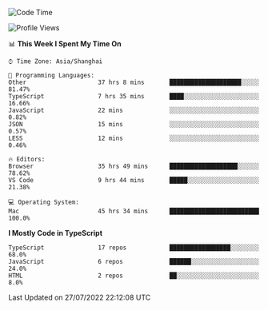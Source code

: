 <!--START_SECTION:waka-->
![Code Time](http://img.shields.io/badge/Code%20Time-0%20secs-blue)

![Profile Views](http://img.shields.io/badge/Profile%20Views-1-blue)

📊 **This Week I Spent My Time On** 

```text
⌚︎ Time Zone: Asia/Shanghai

💬 Programming Languages: 
Other                    37 hrs 8 mins       ████████████████████░░░░░   81.47% 
TypeScript               7 hrs 35 mins       ████░░░░░░░░░░░░░░░░░░░░░   16.66% 
JavaScript               22 mins             ░░░░░░░░░░░░░░░░░░░░░░░░░   0.82% 
JSON                     15 mins             ░░░░░░░░░░░░░░░░░░░░░░░░░   0.57% 
LESS                     12 mins             ░░░░░░░░░░░░░░░░░░░░░░░░░   0.46%

🔥 Editors: 
Browser                  35 hrs 49 mins      ███████████████████░░░░░░   78.62% 
VS Code                  9 hrs 44 mins       █████░░░░░░░░░░░░░░░░░░░░   21.38%

💻 Operating System: 
Mac                      45 hrs 34 mins      █████████████████████████   100.0%

```

**I Mostly Code in TypeScript** 

```text
TypeScript               17 repos            █████████████████░░░░░░░░   68.0% 
JavaScript               6 repos             ██████░░░░░░░░░░░░░░░░░░░   24.0% 
HTML                     2 repos             ██░░░░░░░░░░░░░░░░░░░░░░░   8.0%

```



 Last Updated on 27/07/2022 22:12:08 UTC
<!--END_SECTION:waka-->
